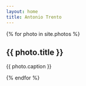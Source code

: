 ```yaml
---
layout: home
title: Antonio Trento
---
```


<!-- Thumbnail -->
<section id="thumbnails">{% for photo in site.photos %}
	<article>
		<a class="thumbnail" href="{{ photo.image }}" data-position="left center"><img src="{{ photo.thumbnail }}" alt="" /></a>
		<h2>{{ photo.title }}</h2>
		<p>{{ photo.caption }}</p>
	</article>
{% endfor %}</section>

